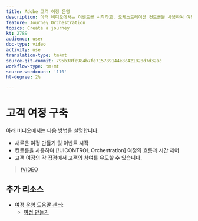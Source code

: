 ```yaml
---
title: Adobe 고객 여정 운영
description: 아래 비디오에서는 이벤트를 시작하고, 오케스트레이션 컨트롤을 사용하여 여정의 흐름과 시간을 제어하고, 동작을 사용하여 여정의 특정 지점을 찾는 방법을 설명합니다.
feature: Journey Orchestration
topics: Create a journey
kt: 2789
audience: user
doc-type: video
activity: use
translation-type: tm+mt
source-git-commit: 795b30fe984b7fe715789144e8c421028d7d32ac
workflow-type: tm+mt
source-wordcount: '110'
ht-degree: 2%

---
```



# 고객 여정 구축

아래 비디오에서는 다음 방법을 설명합니다.

* 새로운 여정 만들기 및 이벤트 시작
* 컨트롤을 사용하여 [!UICONTROL Orchestration] 여정의 흐름과 시간 제어
* 고객 여정의 각 접점에서 고객의 참여를 유도할 수 있습니다.

>[!VIDEO](https://video.tv.adobe.com/v/29696?quality=12)

## 추가 리소스

* [여정 운영 도움말 센터](https://docs.adobe.com/content/help/en/journeys/using/journey-orchestration-home.html):
   * [여정 만들기](https://docs.adobe.com/content/help/en/journeys/using/building-journeys/about-journey-building/journey.html)
